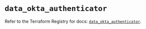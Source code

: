 # `data_okta_authenticator`

Refer to the Terraform Registry for docs: [`data_okta_authenticator`](https://registry.terraform.io/providers/okta/okta/4.13.1/docs/data-sources/authenticator).
